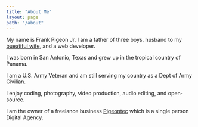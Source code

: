 ```yaml
---
title: "About Me"
layout: page
path: "/about"
---
```


My name is Frank Pigeon Jr. I am a father of three boys, husband to my [bueatiful wife][kayFaceBook], and a web developer.

I was born in San Antonio, Texas and grew up in the tropical country of Panama.

I am a U.S. Army Veteran and am still serving my country as a Dept of Army Civilian.

I enjoy coding, photography, video production, audio editing, and open-source.

I am the owner of a freelance business [Pigeontec][pigeontec] which is a single person Digital Agency.

[kayFaceBook]: https://www.facebook.com/kay.pigeon
[pigeontec]: http://pigeontec.com